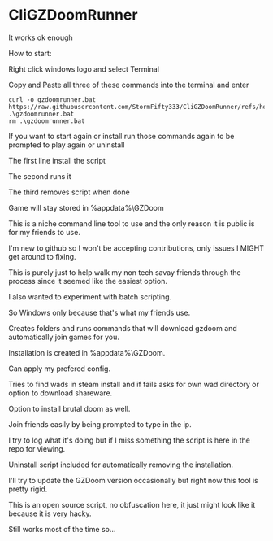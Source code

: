 # CliGZDoomRunner
It works ok enough

How to start:

Right click windows logo and select Terminal

Copy and Paste all three of these commands into the terminal and enter

```
curl -o gzdoomrunner.bat https://raw.githubusercontent.com/StormFifty333/CliGZDoomRunner/refs/heads/main/gzdoomrunner.bat
.\gzdoomrunner.bat
rm .\gzdoomrunner.bat
```

If you want to start again or install run those commands again to be prompted to play again or uninstall

The first line install the script

The second runs it

The third removes script when done


Game will stay stored in %appdata%\GZDoom

This is a niche command line tool to use and the only reason it is public is for my friends to use.

I'm new to github so I won't be accepting contributions, only issues I MIGHT get around to fixing.

This is purely just to help walk my non tech savay friends through the process since it seemed like the easiest option.

I also wanted to experiment with batch scripting.

So Windows only because that's what my friends use.


Creates folders and runs commands that will download gzdoom and automatically join games for you.

Installation is created in %appdata%\GZDoom.

Can apply my prefered config.

Tries to find wads in steam install and if fails asks for own wad directory or option to download shareware.

Option to install brutal doom as well.

Join friends easily by being prompted to type in the ip.

I try to log what it's doing but if I miss something the script is here in the repo for viewing.

Uninstall script included for automatically removing the installation.

I'll try to update the GZDoom version occasionally but right now this tool is pretty rigid.

This is an open source script, no obfuscation here, it just might look like it because it is very hacky.

Still works most of the time so...
